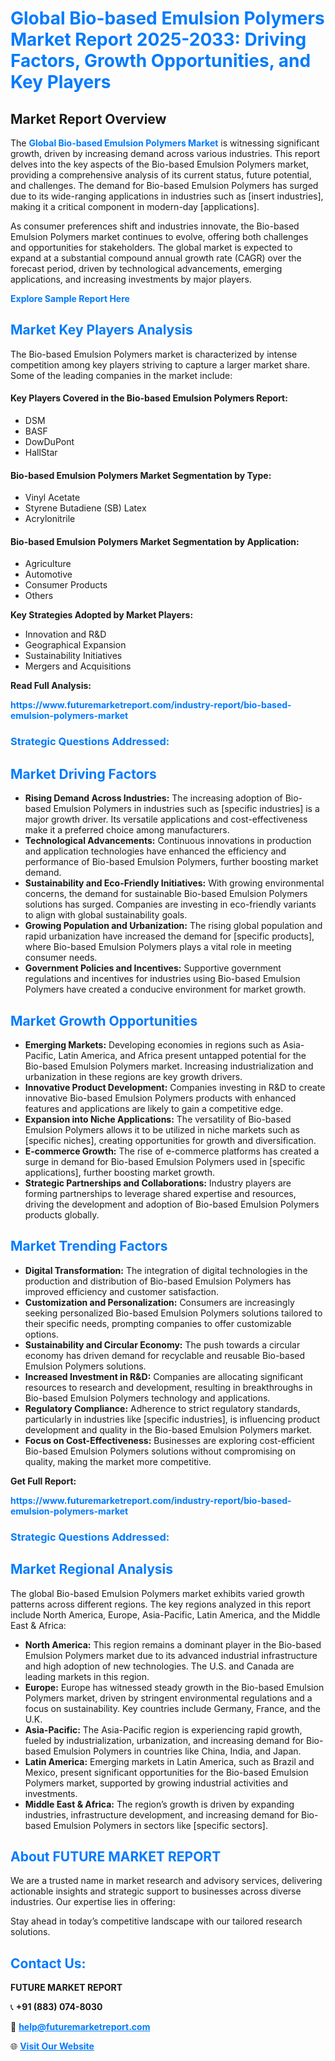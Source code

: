 <h1 style="color: #007BFF;">Global Bio-based Emulsion Polymers Market Report 2025-2033: Driving Factors, Growth Opportunities, and Key Players</h1>

<section id="overview">
<h2>Market Report Overview</h2>
<p>The <a href="https://www.futuremarketreport.com/industry-report/bio-based-emulsion-polymers-market" style="color: #007BFF; text-decoration: none;"><strong>Global Bio-based Emulsion Polymers Market</strong></a> is witnessing significant growth, driven by increasing demand across various industries. This report delves into the key aspects of the Bio-based Emulsion Polymers market, providing a comprehensive analysis of its current status, future potential, and challenges. The demand for Bio-based Emulsion Polymers has surged due to its wide-ranging applications in industries such as [insert industries], making it a critical component in modern-day [applications].</p>
<p>As consumer preferences shift and industries innovate, the Bio-based Emulsion Polymers market continues to evolve, offering both challenges and opportunities for stakeholders. The global market is expected to expand at a substantial compound annual growth rate (CAGR) over the forecast period, driven by technological advancements, emerging applications, and increasing investments by major players.</p>
</section>

<section id="overview">
<p><a href="https://www.futuremarketreport.com/request-sample/reportId=62525" style="color: #007BFF; text-decoration: none;"><strong>Explore Sample Report Here</strong></a></p>
</section>

<section id="key-players">
<h2 style="color: #007BFF;">Market Key Players Analysis</h2>
<p>The Bio-based Emulsion Polymers market is characterized by intense competition among key players striving to capture a larger market share. Some of the leading companies in the market include:</p>
<h4>Key Players Covered in the Bio-based Emulsion Polymers Report:</h4>
<ul><li>DSM</li><li>BASF</li><li>DowDuPont</li><li>HallStar</li></ul>
<h4>Bio-based Emulsion Polymers Market Segmentation by Type:</h4>
<ul><li>Vinyl Acetate</li><li>Styrene Butadiene (SB) Latex</li><li>Acrylonitrile</li></ul>

<h4>Bio-based Emulsion Polymers Market Segmentation by Application:</h4>
<ul><li>Agriculture</li><li>Automotive</li><li>Consumer Products</li><li>Others</li></ul>
<p><strong>Key Strategies Adopted by Market Players:</strong></p>
<ul>
<li>Innovation and R&D</li>
<li>Geographical Expansion</li>
<li>Sustainability Initiatives</li>
<li>Mergers and Acquisitions</li>
</ul>
</section>

<section>
<p><strong>Read Full Analysis: </strong></p><a href="https://www.futuremarketreport.com/industry-report/bio-based-emulsion-polymers-market" style="color: #007BFF; text-decoration: none;"><strong>https://www.futuremarketreport.com/industry-report/bio-based-emulsion-polymers-market</strong></a>
<h3 style="color: #007BFF;">Strategic Questions Addressed:</h3>
</section>

<section id="driving-factors">
<h2 style="color: #007BFF;">Market Driving Factors</h2>
<ul>
<li><strong>Rising Demand Across Industries:</strong> The increasing adoption of Bio-based Emulsion Polymers in industries such as [specific industries] is a major growth driver. Its versatile applications and cost-effectiveness make it a preferred choice among manufacturers.</li>
<li><strong>Technological Advancements:</strong> Continuous innovations in production and application technologies have enhanced the efficiency and performance of Bio-based Emulsion Polymers, further boosting market demand.</li>
<li><strong>Sustainability and Eco-Friendly Initiatives:</strong> With growing environmental concerns, the demand for sustainable Bio-based Emulsion Polymers solutions has surged. Companies are investing in eco-friendly variants to align with global sustainability goals.</li>
<li><strong>Growing Population and Urbanization:</strong> The rising global population and rapid urbanization have increased the demand for [specific products], where Bio-based Emulsion Polymers plays a vital role in meeting consumer needs.</li>
<li><strong>Government Policies and Incentives:</strong> Supportive government regulations and incentives for industries using Bio-based Emulsion Polymers have created a conducive environment for market growth.</li>
</ul>
</section>

<section id="growth-opportunities">
<h2 style="color: #007BFF;">Market Growth Opportunities</h2>
<ul>
<li><strong>Emerging Markets:</strong> Developing economies in regions such as Asia-Pacific, Latin America, and Africa present untapped potential for the Bio-based Emulsion Polymers market. Increasing industrialization and urbanization in these regions are key growth drivers.</li>
<li><strong>Innovative Product Development:</strong> Companies investing in R&D to create innovative Bio-based Emulsion Polymers products with enhanced features and applications are likely to gain a competitive edge.</li>
<li><strong>Expansion into Niche Applications:</strong> The versatility of Bio-based Emulsion Polymers allows it to be utilized in niche markets such as [specific niches], creating opportunities for growth and diversification.</li>
<li><strong>E-commerce Growth:</strong> The rise of e-commerce platforms has created a surge in demand for Bio-based Emulsion Polymers used in [specific applications], further boosting market growth.</li>
<li><strong>Strategic Partnerships and Collaborations:</strong> Industry players are forming partnerships to leverage shared expertise and resources, driving the development and adoption of Bio-based Emulsion Polymers products globally.</li>
</ul>
</section>

<section id="trending-factors">
<h2 style="color: #007BFF;">Market Trending Factors</h2>
<ul>
<li><strong>Digital Transformation:</strong> The integration of digital technologies in the production and distribution of Bio-based Emulsion Polymers has improved efficiency and customer satisfaction.</li>
<li><strong>Customization and Personalization:</strong> Consumers are increasingly seeking personalized Bio-based Emulsion Polymers solutions tailored to their specific needs, prompting companies to offer customizable options.</li>
<li><strong>Sustainability and Circular Economy:</strong> The push towards a circular economy has driven demand for recyclable and reusable Bio-based Emulsion Polymers solutions.</li>
<li><strong>Increased Investment in R&D:</strong> Companies are allocating significant resources to research and development, resulting in breakthroughs in Bio-based Emulsion Polymers technology and applications.</li>
<li><strong>Regulatory Compliance:</strong> Adherence to strict regulatory standards, particularly in industries like [specific industries], is influencing product development and quality in the Bio-based Emulsion Polymers market.</li>
<li><strong>Focus on Cost-Effectiveness:</strong> Businesses are exploring cost-efficient Bio-based Emulsion Polymers solutions without compromising on quality, making the market more competitive.</li>
</ul>
</section>

<section>
<p><strong>Get Full Report: </strong></p><a href="https://www.futuremarketreport.com/industry-report/bio-based-emulsion-polymers-market" style="color: #007BFF; text-decoration: none;"><strong>https://www.futuremarketreport.com/industry-report/bio-based-emulsion-polymers-market</strong></a>
<h3 style="color: #007BFF;">Strategic Questions Addressed:</h3>
</section>


<section id="regional-analysis">
<h2 style="color: #007BFF;">Market Regional Analysis</h2>
<p>The global Bio-based Emulsion Polymers market exhibits varied growth patterns across different regions. The key regions analyzed in this report include North America, Europe, Asia-Pacific, Latin America, and the Middle East & Africa:</p>
<ul>
<li><strong>North America:</strong> This region remains a dominant player in the Bio-based Emulsion Polymers market due to its advanced industrial infrastructure and high adoption of new technologies. The U.S. and Canada are leading markets in this region.</li>
<li><strong>Europe:</strong> Europe has witnessed steady growth in the Bio-based Emulsion Polymers market, driven by stringent environmental regulations and a focus on sustainability. Key countries include Germany, France, and the U.K.</li>
<li><strong>Asia-Pacific:</strong> The Asia-Pacific region is experiencing rapid growth, fueled by industrialization, urbanization, and increasing demand for Bio-based Emulsion Polymers in countries like China, India, and Japan.</li>
<li><strong>Latin America:</strong> Emerging markets in Latin America, such as Brazil and Mexico, present significant opportunities for the Bio-based Emulsion Polymers market, supported by growing industrial activities and investments.</li>
<li><strong>Middle East & Africa:</strong> The region’s growth is driven by expanding industries, infrastructure development, and increasing demand for Bio-based Emulsion Polymers in sectors like [specific sectors].</li>
</ul>
</section>

<footer>
<h2 style="color: #007BFF;">About FUTURE MARKET REPORT</h2>
<p>We are a trusted name in market research and advisory services, delivering actionable insights and strategic support to businesses across diverse industries. Our expertise lies in offering:</p>

<p>Stay ahead in today’s competitive landscape with our tailored research solutions.</p>

<h2 style="color: #007BFF;">Contact Us:</h2>
<p><strong>FUTURE MARKET REPORT</strong></p>
<p>📞 <strong>+91 (883) 074-8030</strong></p>
<p>📧 <strong><a href="mailto:help@futuremarketreport.com" style="color: #007BFF;">help@futuremarketreport.com</a></strong></p>
<p>🌐 <strong><a href="https://www.futuremarketreport.com/" style="color: #007BFF;">Visit Our Website</a></strong></p>
</footer>